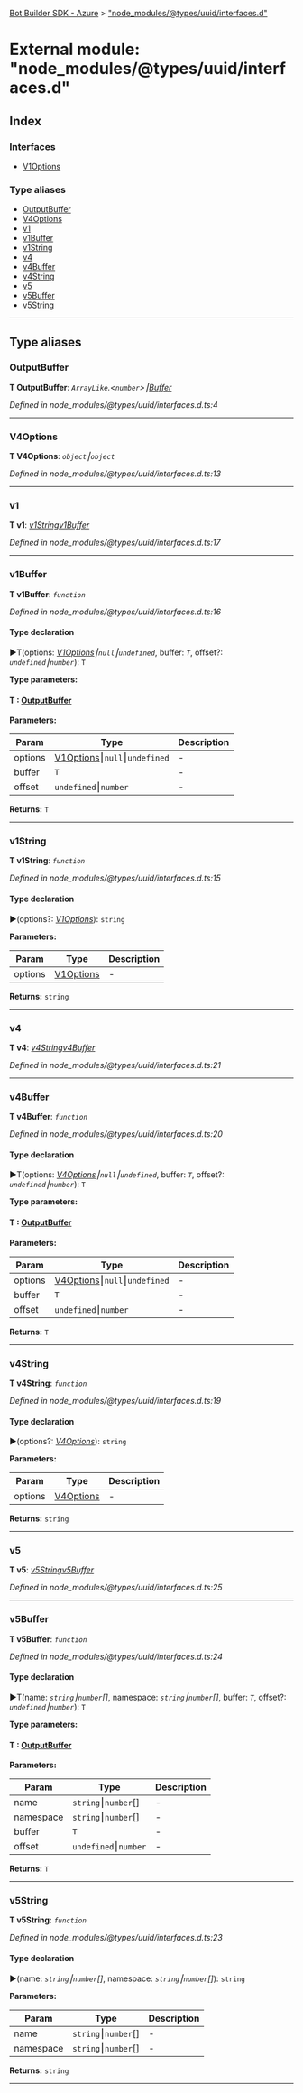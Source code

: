 [Bot Builder SDK - Azure](../README.md) > ["node_modules/@types/uuid/interfaces.d"](../modules/_node_modules__types_uuid_interfaces_d_.md)



# External module: "node_modules/@types/uuid/interfaces.d"

## Index

### Interfaces

* [V1Options](../interfaces/_node_modules__types_uuid_interfaces_d_.v1options.md)


### Type aliases

* [OutputBuffer](_node_modules__types_uuid_interfaces_d_.md#outputbuffer)
* [V4Options](_node_modules__types_uuid_interfaces_d_.md#v4options)
* [v1](_node_modules__types_uuid_interfaces_d_.md#v1)
* [v1Buffer](_node_modules__types_uuid_interfaces_d_.md#v1buffer)
* [v1String](_node_modules__types_uuid_interfaces_d_.md#v1string)
* [v4](_node_modules__types_uuid_interfaces_d_.md#v4)
* [v4Buffer](_node_modules__types_uuid_interfaces_d_.md#v4buffer)
* [v4String](_node_modules__types_uuid_interfaces_d_.md#v4string)
* [v5](_node_modules__types_uuid_interfaces_d_.md#v5)
* [v5Buffer](_node_modules__types_uuid_interfaces_d_.md#v5buffer)
* [v5String](_node_modules__types_uuid_interfaces_d_.md#v5string)



---
## Type aliases
<a id="outputbuffer"></a>

###  OutputBuffer

**Τ OutputBuffer**:  *`ArrayLike`.<`number`>⎮[Buffer](../interfaces/_node_modules__types_node_index_d_.buffer.md)* 

*Defined in node_modules/@types/uuid/interfaces.d.ts:4*





___

<a id="v4options"></a>

###  V4Options

**Τ V4Options**:  *`object`⎮`object`* 

*Defined in node_modules/@types/uuid/interfaces.d.ts:13*





___

<a id="v1"></a>

###  v1

**Τ v1**:  *[v1String](_node_modules__types_uuid_interfaces_d_.md#v1string)[v1Buffer](_node_modules__types_uuid_interfaces_d_.md#v1buffer)* 

*Defined in node_modules/@types/uuid/interfaces.d.ts:17*





___

<a id="v1buffer"></a>

###  v1Buffer

**Τ v1Buffer**:  *`function`* 

*Defined in node_modules/@types/uuid/interfaces.d.ts:16*


#### Type declaration
►T(options: *[V1Options](../interfaces/_node_modules__types_uuid_interfaces_d_.v1options.md)⎮`null`⎮`undefined`*, buffer: *`T`*, offset?: *`undefined`⎮`number`*): `T`



**Type parameters:**

#### T :  [OutputBuffer](_node_modules__types_uuid_interfaces_d_.md#outputbuffer)
**Parameters:**

| Param | Type | Description |
| ------ | ------ | ------ |
| options | [V1Options](../interfaces/_node_modules__types_uuid_interfaces_d_.v1options.md)⎮`null`⎮`undefined`   |  - |
| buffer | `T`   |  - |
| offset | `undefined`⎮`number`   |  - |





**Returns:** `T`






___

<a id="v1string"></a>

###  v1String

**Τ v1String**:  *`function`* 

*Defined in node_modules/@types/uuid/interfaces.d.ts:15*


#### Type declaration
►(options?: *[V1Options](../interfaces/_node_modules__types_uuid_interfaces_d_.v1options.md)*): `string`



**Parameters:**

| Param | Type | Description |
| ------ | ------ | ------ |
| options | [V1Options](../interfaces/_node_modules__types_uuid_interfaces_d_.v1options.md)   |  - |





**Returns:** `string`






___

<a id="v4"></a>

###  v4

**Τ v4**:  *[v4String](_node_modules__types_uuid_interfaces_d_.md#v4string)[v4Buffer](_node_modules__types_uuid_interfaces_d_.md#v4buffer)* 

*Defined in node_modules/@types/uuid/interfaces.d.ts:21*





___

<a id="v4buffer"></a>

###  v4Buffer

**Τ v4Buffer**:  *`function`* 

*Defined in node_modules/@types/uuid/interfaces.d.ts:20*


#### Type declaration
►T(options: *[V4Options](_node_modules__types_uuid_interfaces_d_.md#v4options)⎮`null`⎮`undefined`*, buffer: *`T`*, offset?: *`undefined`⎮`number`*): `T`



**Type parameters:**

#### T :  [OutputBuffer](_node_modules__types_uuid_interfaces_d_.md#outputbuffer)
**Parameters:**

| Param | Type | Description |
| ------ | ------ | ------ |
| options | [V4Options](_node_modules__types_uuid_interfaces_d_.md#v4options)⎮`null`⎮`undefined`   |  - |
| buffer | `T`   |  - |
| offset | `undefined`⎮`number`   |  - |





**Returns:** `T`






___

<a id="v4string"></a>

###  v4String

**Τ v4String**:  *`function`* 

*Defined in node_modules/@types/uuid/interfaces.d.ts:19*


#### Type declaration
►(options?: *[V4Options](_node_modules__types_uuid_interfaces_d_.md#v4options)*): `string`



**Parameters:**

| Param | Type | Description |
| ------ | ------ | ------ |
| options | [V4Options](_node_modules__types_uuid_interfaces_d_.md#v4options)   |  - |





**Returns:** `string`






___

<a id="v5"></a>

###  v5

**Τ v5**:  *[v5String](_node_modules__types_uuid_interfaces_d_.md#v5string)[v5Buffer](_node_modules__types_uuid_interfaces_d_.md#v5buffer)* 

*Defined in node_modules/@types/uuid/interfaces.d.ts:25*





___

<a id="v5buffer"></a>

###  v5Buffer

**Τ v5Buffer**:  *`function`* 

*Defined in node_modules/@types/uuid/interfaces.d.ts:24*


#### Type declaration
►T(name: *`string`⎮`number`[]*, namespace: *`string`⎮`number`[]*, buffer: *`T`*, offset?: *`undefined`⎮`number`*): `T`



**Type parameters:**

#### T :  [OutputBuffer](_node_modules__types_uuid_interfaces_d_.md#outputbuffer)
**Parameters:**

| Param | Type | Description |
| ------ | ------ | ------ |
| name | `string`⎮`number`[]   |  - |
| namespace | `string`⎮`number`[]   |  - |
| buffer | `T`   |  - |
| offset | `undefined`⎮`number`   |  - |





**Returns:** `T`






___

<a id="v5string"></a>

###  v5String

**Τ v5String**:  *`function`* 

*Defined in node_modules/@types/uuid/interfaces.d.ts:23*


#### Type declaration
►(name: *`string`⎮`number`[]*, namespace: *`string`⎮`number`[]*): `string`



**Parameters:**

| Param | Type | Description |
| ------ | ------ | ------ |
| name | `string`⎮`number`[]   |  - |
| namespace | `string`⎮`number`[]   |  - |





**Returns:** `string`






___


